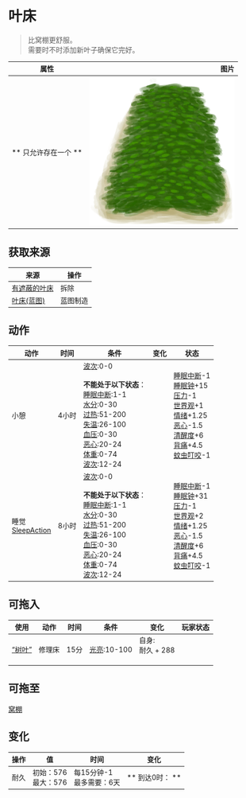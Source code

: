 # 叶床  
> 比窝棚更舒服。<br>需要时不时添加新叶子确保它完好。  
  
  属性  |   图片   
 ----  |  ----:   
 ** 只允许存在一个 **  |  ![](Sprite/LeafBed.png)   
  
## 获取来源  
来源  |  操作  
----  |  ----  
[有遮蔽的叶床](ShelteredLeafBed.md)  |  拆除  
[叶床(蓝图)](Bp_Leafbed.md)  |  蓝图制造  
## 动作  
动作  |  时间  |  条件  |  变化  |  状态  
----  |  ----  |  ----  |  ----  |  ----  
小憩<br>  |  4小时  |  [波次](WaveCounter.md):0-0<br><br>**不能处于以下状态**：<br>[睡眠中断](SleepInterrupt.md):1-1<br>[水分](Hydration.md):0-30<br>[过热](Hyperthermia.md):51-200<br>[失温](Hypothermia.md):26-100<br>[血压](Blood.md):0-30<br>[恶心](Nausea.md):20-24<br>[体重](Weight.md):0-74<br>[波次](WaveCounter.md):12-24  |    |  [睡眠中断](SleepInterrupt.md)-1<br>[睡眠钟](SleepClock.md)+15<br>[压力](Stress.md)-1<br>[世界观](Structure.md)+1<br>[情绪](Morale.md)+1.25<br>[恶心](Nausea.md)-1.5<br>[清醒度](Wakefulness.md)+6<br>[背痛](BackPain.md)+4.5<br>[蚊虫叮咬](BugBites.md)-1  
睡觉<br>[SleepAction](SleepAction.md)  |  8小时  |  [波次](WaveCounter.md):0-0<br><br>**不能处于以下状态**：<br>[睡眠中断](SleepInterrupt.md):1-1<br>[水分](Hydration.md):0-30<br>[过热](Hyperthermia.md):51-200<br>[失温](Hypothermia.md):26-100<br>[血压](Blood.md):0-30<br>[恶心](Nausea.md):20-24<br>[体重](Weight.md):0-74<br>[波次](WaveCounter.md):12-24  |    |  [睡眠中断](SleepInterrupt.md)-1<br>[睡眠钟](SleepClock.md)+31<br>[压力](Stress.md)-1<br>[世界观](Structure.md)+2<br>[情绪](Morale.md)+1.25<br>[恶心](Nausea.md)-1.5<br>[清醒度](Wakefulness.md)+6<br>[背痛](BackPain.md)+4.5<br>[蚊虫叮咬](BugBites.md)-1  
## 可拖入  
使用  |  动作  |  时间  |  条件  |  变化  |  玩家状态  
----  |  ----  |  ----  |  ----  |  ----  |  ----  
[“树叶”](tag_Leaves.md)  |  修理床  |  15分  |  [光亮](Light.md):10-100  |  自身:<br>耐久 + 288<br><br>  |    
## 可拖至  
[窝棚](Shelter.md)  
## 变化   
操作  |  值  |  时间  |  变化  
----  |  ----  |  ----  |  ----  
耐久  |  初始：576<br>最大：576  |  每15分钟-1<br>最多需要：6天  |  ** 到达0时： **  
